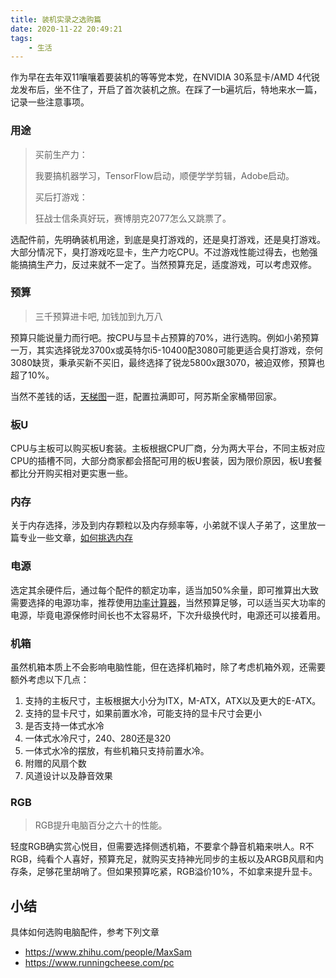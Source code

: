 ```yaml
---
title: 装机实录之选购篇 
date: 2020-11-22 20:49:21
tags:
    - 生活
---
```


作为早在去年双11嚷嚷着要装机的等等党本党，在NVIDIA 30系显卡/AMD 4代锐龙发布后，坐不住了，开启了首次装机之旅。在踩了一b遍坑后，特地来水一篇，记录一些注意事项。

### 用途

> 买前生产力：
>
> 我要搞机器学习，TensorFlow启动，顺便学学剪辑，Adobe启动。
>
> 买后打游戏：
>
> 狂战士信条真好玩，赛博朋克2077怎么又跳票了。

选配件前，先明确装机用途，到底是臭打游戏的，还是臭打游戏，还是臭打游戏。大部分情况下，臭打游戏吃显卡，生产力吃CPU。不过游戏性能过得去，也勉强能搞搞生产力，反过来就不一定了。当然预算充足，适度游戏，可以考虑双修。

### 预算
> 三千预算进卡吧, 加钱加到九万八

预算只能说量力而行吧。按CPU与显卡占预算的70%，进行选购。例如小弟预算一万，其实选择锐龙3700x或英特尔i5-10400配3080可能更适合臭打游戏，奈何3080缺货，秉承买新不买旧，最终选择了锐龙5800x跟3070，被迫双修，预算也超了10%。

当然不差钱的话，[天梯图](https://rank.kkj.cn/)一逛，配置拉满即可，阿苏斯全家桶带回家。

### 板U

CPU与主板可以购买板U套装。主板根据CPU厂商，分为两大平台，不同主板对应CPU的插槽不同，大部分商家都会搭配可用的板U套装，因为限价原因，板U套餐都比分开购买相对更实惠一些。

### 内存

关于内存选择，涉及到内存颗粒以及内存频率等，小弟就不误人子弟了，这里放一篇专业一些文章，[如何挑选内存](https://zhuanlan.zhihu.com/p/83502558)

### 电源

选定其余硬件后，通过每个配件的额定功率，适当加50%余量，即可推算出大致需要选择的电源功率，推荐使用[功率计算器](https://outervision.com/power-supply-calculator)，当然预算足够，可以适当买大功率的电源，毕竟电源保修时间长也不太容易坏，下次升级换代时，电源还可以接着用。

### 机箱

虽然机箱本质上不会影响电脑性能，但在选择机箱时，除了考虑机箱外观，还需要额外考虑以下几点：

1. 支持的主板尺寸，主板根据大小分为ITX，M-ATX，ATX以及更大的E-ATX。
2. 支持的显卡尺寸，如果前置水冷，可能支持的显卡尺寸会更小
3. 是否支持一体式水冷
4. 一体式水冷尺寸，240、280还是320
5. 一体式水冷的摆放，有些机箱只支持前置水冷。
6. 附赠的风扇个数
7. 风道设计以及静音效果

### RGB

> RGB提升电脑百分之六十的性能。

轻度RGB确实赏心悦目，但需要选择侧透机箱，不要拿个静音机箱来哄人。R不RGB，纯看个人喜好，预算充足，就购买支持神光同步的主板以及ARGB风扇和内存条，足够花里胡哨了。但如果预算吃紧，RGB溢价10%，不如拿来提升显卡。



## 小结

具体如何选购电脑配件，参考下列文章

- https://www.zhihu.com/people/MaxSam
- https://www.runningcheese.com/pc
